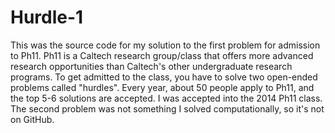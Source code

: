 Hurdle-1
========

This was the source code for my solution to the first problem for admission to Ph11.
Ph11 is a Caltech research group/class that offers more advanced research opportunities than Caltech's other undergraduate research programs.
To get admitted to the class, you have to solve two open-ended problems called "hurdles".  Every year, about 50 people apply to Ph11, and the top 5-6 solutions are accepted. I was accepted into the 2014 Ph11 class.
The second problem was not something I solved computationally, so it's not on GitHub.

